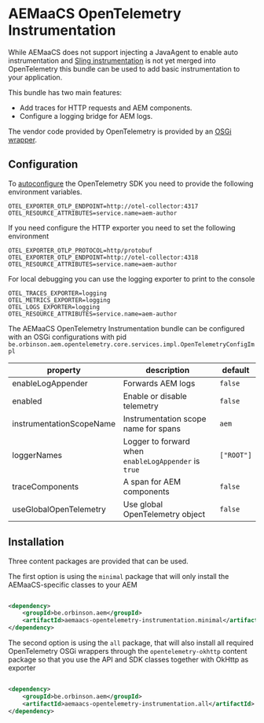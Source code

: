 # AEMaaCS OpenTelemetry Instrumentation

While AEMaaCS does not support injecting a JavaAgent to enable auto instrumentation
and [Sling instrumentation](https://github.com/open-telemetry/opentelemetry-java-instrumentation/pull/9469) is not yet
merged into OpenTelemetry this bundle can be used to add basic instrumentation to your application.

This bundle has two main features:

* Add traces for HTTP requests and AEM components.
* Configure a logging bridge for AEM logs.

The vendor code provided by OpenTelemetry is provided by
an [OSGi wrapper](https://github.com/orbinson/opentelemetry-osgi-wrappers).

## Configuration

To [autoconfigure](https://github.com/open-telemetry/opentelemetry-java/blob/main/sdk-extensions/autoconfigure/README.md)
the OpenTelemetry SDK you need to provide the following environment variables.

```text
OTEL_EXPORTER_OTLP_ENDPOINT=http://otel-collector:4317
OTEL_RESOURCE_ATTRIBUTES=service.name=aem-author
```

If you need configure the HTTP exporter you need to set the following environment

```text
OTEL_EXPORTER_OTLP_PROTOCOL=http/protobuf
OTEL_EXPORTER_OTLP_ENDPOINT=http://otel-collector:4318
OTEL_RESOURCE_ATTRIBUTES=service.name=aem-author
```

For local debugging you can use the logging exporter to print to the console

```text
OTEL_TRACES_EXPORTER=logging
OTEL_METRICS_EXPORTER=logging
OTEL_LOGS_EXPORTER=logging
OTEL_RESOURCE_ATTRIBUTES=service.name=aem-author
```

The AEMaaCS OpenTelemetry Instrumentation bundle can be configured with an OSGi configurations with
pid `be.orbinson.aem.opentelemetry.core.services.impl.OpenTelemetryConfigImpl`

| property                 | description                                          | default    |
|--------------------------|------------------------------------------------------|------------|
| enableLogAppender        | Forwards AEM logs                                    | `false`    |
| enabled                  | Enable or disable telemetry                          | `false`    |
| instrumentationScopeName | Instrumentation scope name for spans                 | `aem`      |
| loggerNames              | Logger to forward when `enableLogAppender` is `true` | `["ROOT"]` |
| traceComponents          | A span for AEM components                            | `false`    |
| useGlobalOpenTelemetry   | Use global OpenTelemetry object                      | `false`    |

## Installation

Three content packages are provided that can be used.

The first option is using the `minimal` package that will only install the AEMaaCS-specific classes to your AEM

```xml

<dependency>
    <groupId>be.orbinson.aem</groupId>
    <artifactId>aemaacs-opentelemetry-instrumentation.minimal</artifactId>
</dependency>
```

The second option is using the `all` package, that will also install all required OpenTelemetry OSGi wrappers through
the `opentelemetry-okhttp` content package so that you use the API and SDK classes together with OkHttp as exporter

```xml

<dependency>
    <groupId>be.orbinson.aem</groupId>
    <artifactId>aemaacs-opentelemetry-instrumentation.all</artifactId>
</dependency>
```
